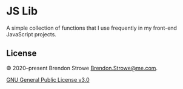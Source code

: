 # JS Lib

A simple collection of functions that I use frequently in my front-end JavaScript projects.

## License

© 2020–present Brendon Strowe [Brendon.Strowe@me.com](mailto:Brendon.Strowe@me.com).

[GNU General Public License v3.0](https://www.gnu.org/licenses/gpl-3.0-standalone.html)

